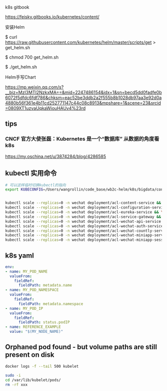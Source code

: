k8s gitbook

https://feisky.gitbooks.io/kubernetes/content/





安装Helm

 

$ curl https://raw.githubusercontent.com/kubernetes/helm/master/scripts/get > get_helm.sh

$ chmod 700 get_helm.sh

$ ./get_helm.sh

 

 

Helm手写Chart

 

https://mp.weixin.qq.com/s?__biz=MzI3MTI2NzkxMA==&mid=2247486154&idx=1&sn=becd5dd0fadfe0b6072f5dfdc6fdf786&chksm=eac52be3ddb2a2f555b8b1028db97aa3e92d0a4880b56f361e4b11cd252771147c44c08c8913&mpshare=1&scene=23&srcid=0809XT1uzvaUqkaWiouHAUv4%23rd



## tips

### CNCF 官方大使张磊：Kubernetes 是一个“数据库”  从数据的角度看k8s

https://my.oschina.net/u/3874284/blog/4286585



## kubectl 实用命令

```bash
# 可以这样临时切换kubectl的指向
export KUBECONFIG=/Users/wangrollin/code_base/wb2c-helm/k8s/bigdata/config


kubectl scale --replicas=0 -n wechat deployment/acl-content-service && \
kubectl scale --replicas=0 -n wechat deployment/acl-configuration-service && \
kubectl scale --replicas=0 -n wechat deployment/acl-eureka-service && \
kubectl scale --replicas=0 -n wechat deployment/acl-service-gateway && \
kubectl scale --replicas=0 -n wechat deployment/acl-wechat-api-service && \
kubectl scale --replicas=0 -n wechat deployment/acl-wechat-auth-service && \
kubectl scale --replicas=0 -n wechat deployment/acl-wechat-countly-service && \
kubectl scale --replicas=0 -n wechat deployment/acl-wechat-miniapp-service && \
kubectl scale --replicas=0 -n wechat deployment/acl-wechat-miniapp-session-service

```



## k8s yaml

```yaml
env:
- name: MY_POD_NAME
  valueFrom:
    fieldRef:
      fieldPath: metadata.name
- name: MY_POD_NAMESPACE
  valueFrom:
    fieldRef:
      fieldPath: metadata.namespace
- name: MY_POD_IP
  valueFrom:
    fieldRef:
      fieldPath: status.podIP
- name: REFERENCE_EXAMPLE
  value: "$(MY_NODE_NAME)"
```



## Orphaned pod found - but volume paths are still present on disk

```bash
docker logs -f --tail 500 kubelet

sudo -i
cd /var/lib/kubelet/pods/
rm -rf xxx
```
